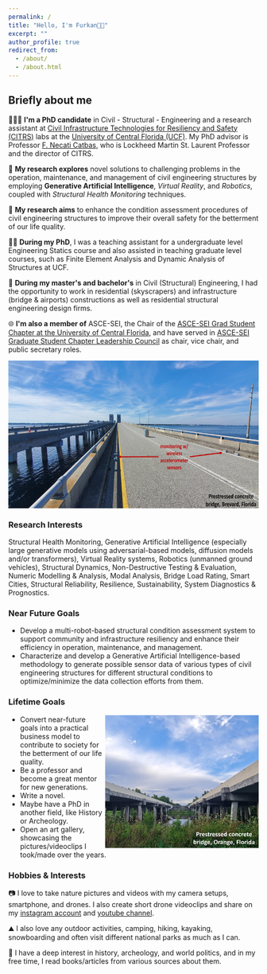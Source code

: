 ```yaml
---
permalink: /
title: "Hello, I'm Furkan👋🏼"
excerpt: ""
author_profile: true
redirect_from: 
  - /about/
  - /about.html
---
```


## Briefly about me
👨🏻‍💻 **I'm a PhD candidate** in Civil - Structural - Engineering and a research assistant at [Civil Infrastructure Technologies for Resiliency and Safety (CITRS)](https://www.cece.ucf.edu/citrs/) labs at the [University of Central Florida (UCF)](https://www.ucf.edu/). My PhD advisor is Professor [F. Necati Catbas](https://www.cece.ucf.edu/catbas/), who is Lockheed Martin St. Laurent Professor and the director of CITRS.

📖 **My research explores** novel solutions to challenging problems in the operation, maintenance, and management of civil engineering structures by employing **Generative Artificial Intelligence**, *Virtual Reality*, and *Robotics*, coupled with *Structural Health Monitoring* techniques.

🎯 **My research aims** to enhance the condition assessment procedures of civil engineering structures to improve their overall safety for the betterment of our life quality.

👨‍🏫 **During my PhD**, I was a teaching assistant for a undergraduate level Engineering Statics course and also assisted in teaching graduate level courses, such as Finite Element Analysis and Dynamic Analysis of Structures at UCF.

👷 **During my master's and bachelor's** in Civil (Structural) Engineering, I had the opportunity to work in residential (skyscrapers) and infrastructure (bridge & airports) constructions as well as residential structural engineering design firms.

🌐 **I'm also a member of** ASCE-SEI, the Chair of the [ASCE-SEI Grad Student Chapter at the University of Central Florida](https://www.linkedin.com/company/sei-ucf/?viewAsMember=true), and have served in [ASCE-SEI Graduate Student Chapter Leadership Council](https://www.asce.org/communities/institutes-and-technical-groups/structural-engineering-institute/local-chapters) as chair, vice chair, and public secretary roles.

<img align="center" width="628" height="297" src="/images/bridge 2.jpg">

### Research Interests
Structural Health Monitoring, Generative Artificial Intelligence (especially large generative models using adversarial-based models, diffusion models and/or transformers), Virtual Reality systems, Robotics (unmanned ground vehicles), Structural Dynamics, Non-Destructive Testing & Evaluation, Numeric Modelling & Analysis, Modal Analysis, Bridge Load Rating, Smart Cities, Structural Reliability, Resilience, Sustainability, System Diagnostics & Prognostics.

### Near Future Goals
- Develop a multi-robot-based structural condition assessment system to support community and infrastructure resiliency and enhance their efficiency in operation, maintenance, and management.
- Characterize and develop a Generative Artificial Intelligence-based methodology to generate possible sensor data of various types of civil engineering structures for different structural conditions to optimize/minimize the data collection efforts from them.

### Lifetime Goals
<img align="right" width="309" height="267" src="/images/bridge.jpg">

- Convert near-future goals into a practical business model to contribute to society for the betterment of our life quality.
- Be a professor and become a great mentor for new generations.  
- Write a novel.
- Maybe have a PhD in another field, like History or Archeology.
- Open an art gallery, showcasing the pictures/videoclips I took/made over the years.

### Hobbies & Interests
📷 I love to take nature pictures and videos with my camera setups, smartphone, and drones. I also create short drone videoclips and share on my [instagram account](https://www.instagram.com/furkanllci/) and [youtube channel](https://www.youtube.com/@furkan-luleci).

⛰️ I also love any outdoor activities, camping, hiking, kayaking, snowboarding and often visit different national parks as much as I can.

📘 I have a deep interest in history, archeology, and world politics, and in my free time, I read books/articles from various sources about them. 
